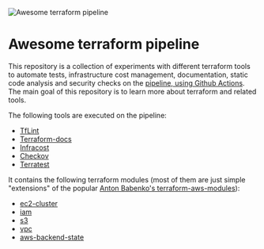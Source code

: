 ![Awesome terraform pipeline](https://github.com/bmbferreira/awesome-terraform-pipeline/workflows/Awesome%20Terraform%20Workflow/badge.svg)

# Awesome terraform pipeline

This repository is a collection of experiments with different terraform tools
to automate tests, infrastructure cost management, documentation, static code analysis and security checks 
on the [pipeline, using Github Actions](./.github/workflows/awesome-terraform-pipeline.yml).
The main goal of this repository is to learn more about terraform and related tools. 

The following tools are executed on the pipeline:
* [TfLint](https://github.com/terraform-linters/tflint)
* [Terraform-docs](https://github.com/terraform-docs/terraform-docs)
* [Infracost](https://github.com/infracost/infracost)
* [Checkov](https://github.com/bridgecrewio/checkov)
* [Terratest](https://github.com/infracost/infracost)

It contains the following terraform modules (most of them are just simple "extensions" of the popular [Anton Babenko's terraform-aws-modules](https://github.com/terraform-aws-modules)):
* [ec2-cluster](./terraform/modules/ec2-cluster/README.md)
* [iam](./terraform/modules/iam/README.md)
* [s3](./terraform/modules/s3/README.md)
* [vpc](./terraform/modules/vpc/README.md)
* [aws-backend-state](./terraform/modules/aws-backend-state/README.md)
